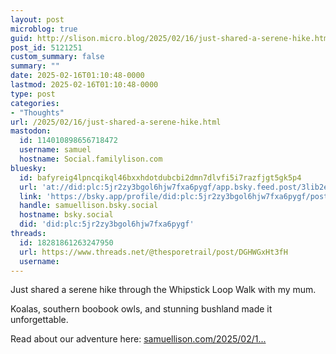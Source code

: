 ```yaml
---
layout: post
microblog: true
guid: http://slison.micro.blog/2025/02/16/just-shared-a-serene-hike.html
post_id: 5121251
custom_summary: false
summary: ""
date: 2025-02-16T01:10:48-0000
lastmod: 2025-02-16T01:10:48-0000
type: post
categories:
- "Thoughts"
url: /2025/02/16/just-shared-a-serene-hike.html
mastodon:
  id: 114010898656718472
  username: samuel
  hostname: Social.familylison.com
bluesky:
  id: bafyreig4lpncqikql46bxxhdotdubcbi2dmn7dlvfi5i7razfjgt5gk5p4
  url: 'at://did:plc:5jr2zy3bgol6hjw7fxa6pygf/app.bsky.feed.post/3lib2e6py6l2q'
  link: 'https://bsky.app/profile/did:plc:5jr2zy3bgol6hjw7fxa6pygf/post/3lib2e6py6l2q'
  handle: samuellison.bsky.social
  hostname: bsky.social
  did: 'did:plc:5jr2zy3bgol6hjw7fxa6pygf'
threads:
  id: 18281861263247950
  url: https://www.threads.net/@thesporetrail/post/DGHWGxHt3fH
  username: 
---
```

Just shared a serene hike through the Whipstick Loop Walk with my mum. 

Koalas, southern boobook owls, and stunning bushland made it unforgettable. 

Read about our adventure here: [samuellison.com/2025/02/1...](https://samuellison.com/2025/02/16/a-wholesome-hike-through-whipstick.html)
